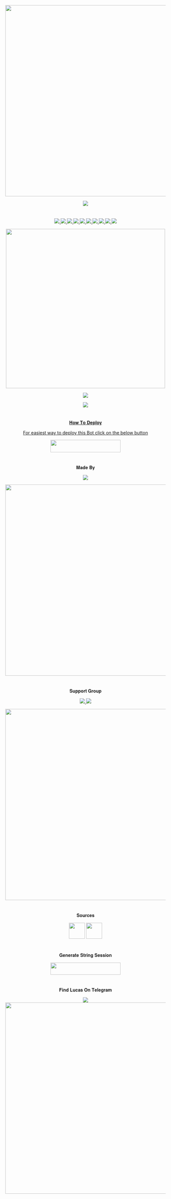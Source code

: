 <p align="center"><a href="https://github.com/BotMasterOfficial/Lucas"><img src="https://img.shields.io/badge/𝐋𝐮𝐜𝐚𝐬-gold?&style=flat-square?&logo=github" width=600px></a></p>
<p align="center"><a href="https://github.com/BotMasterOfficial/Lucas"><img src="https://telegra.ph/file/8db76d7aa4f2aee630167.jpg"></a></p>

#

<p align="center">
<a href="https://github.com/BotMasterOfficial/Lucas/network/members"><img src="https://img.shields.io/github/forks/BotMasterOfficial/Lucas?style=social" />
<img src="https://img.shields.io/github/stars/BotMasterOfficial/Lucas?style=social" />
<img src="https://img.shields.io/github/watchers/BotMasterOfficial/Lucas?style=social" />
<a href="https://github.com/BotMasterOfficial/Lucas"><img src="https://img.shields.io/github/repo-size/BotMasterOfficial/Lucas?style=social&logo=github" />
<a href="https://github.com/BotMasterOfficial/Lucas/commits/mukesh"><img src="https://img.shields.io/github/last-commit/BotMasterOfficial/Lucas?style=social&logo=github" />
<a href="https://github.com/BotMasterOfficial/Lucas/issues"><img src="https://img.shields.io/github/issues/BotMasterOfficial/Lucas?style=social&logo=github" />
<img src="https://img.shields.io/badge/License-GPLv3-blue.svg?style=social&logo=github" />
<a href="https://app.codacy.com/manual/BotMasterOfficial/Marie/dashboard"><img src="https://img.shields.io/codacy/grade/d1726ee34f964a9a9b1ac509c6d90729?color=gold&logo=github&style=social" />
<a href="https://github.com/BotMasterOfficial/Lucas/PRs"><img src="https://img.shields.io/badge/PRs-welcome-brightgreen.svg?style=social&logo=github" />
<img src="https://img.shields.io/badge/Maintained-yes-green.svg?style=social&logo=github" />
</p>

<p align="center"><a href="https://deepsource.io/gh/pokurt/Lucas/?ref=repository-badge"><img src="https://static.deepsource.io/deepsource-badge-light-mini.svg?style=social" width=500px /></a></p>
<p align="center"><img src="https://github-readme-stats.vercel.app/api/pin/?username=BotMasterOfficial&repo=Lucas&theme=dark" /></a></p>
<p align="center"><a href="https://github.com/BotMasterOfficial/Lucas/"><img src="https://badges.frapsoft.com/os/v2/open-source.svg?style=social" />
</p>

#

<p align="center">𝐇𝐨𝐰 𝐓𝐨 𝐃𝐞𝐩𝐥𝐨𝐲</p>
<p align="center">For easiest way to deploy this Bot click on the below button</p>
<p align="center"><a href="https://heroku.com/deploy?template=https://github.com/BotMasterOfficial/Lucas"> <img src="https://img.shields.io/badge/Deploy%20To%20Heroku-black?style=for-the-badge&logo=heroku" width="220" height="38.45"/></a></p>
 
#

<p align="center">𝐌𝐚𝐝𝐞 𝐁𝐲</p>

<p align="center">
    <a href="https://t.me/mkspali"> <img src="https://img.shields.io/badge/Bestest-Master-ff69b4" /> </a>
</p>
<a href="https://t.me/mkspali"><img src="https://img.shields.io/badge/𝕸𝖚𝖐𝖊𝖘𝖍%20𝕾𝖔𝖑𝖆𝖓𝖐𝖎-gold?&style=for-the-badge&logo=telegram" width=600px></a></p>


#

<p align="center">𝐒𝐮𝐩𝐩𝐨𝐫𝐭 𝐆𝐫𝐨𝐮𝐩</p>

<p align="center">
    <a href="https://t.me/BotMasterOfficial"> <img src="https://img.shields.io/badge/Join-Our-green" /> <img src="https://img.shields.io/badge/Support-Group-critical" /> </a>
</p>
<a href="https://t.me/BotMasterOfficial"><img src="https://img.shields.io/badge/Telegram-𝐁𝐨𝐭%20𝐌𝐚𝐬𝐭𝐞𝐫%20𝐎𝐟𝐟𝐢𝐜𝐢𝐚𝐥%20-gold?&style=flat-square?&logo=telegram" width=600px></a></p>


#

<p align="center">𝐒𝐨𝐮𝐫𝐜𝐞𝐬</p>

<p align="center">
    <img src="https://img.shields.io/badge/Python-black" width=50px/>   <img src="https://img.shields.io/badge/Telethn-black" width=50px/>
</p>

#

<p align="center">𝐆𝐞𝐧𝐞𝐫𝐚𝐭𝐞 𝐒𝐭𝐫𝐢𝐧𝐠 𝐒𝐞𝐬𝐬𝐢𝐨𝐧</p>

<p align="center"><a href="https://replit.com/@Aviyu/generatestringsession?v=1"> <img src="https://img.shields.io/badge/String%20Session-black?style=for-the-badge&logo=replit" width="220" height="38.45"/></a></p>
 
#

<p align="center">𝐅𝐢𝐧𝐝 𝐋𝐮𝐜𝐚𝐬 𝐎𝐧 𝐓𝐞𝐥𝐞𝐠𝐫𝐚𝐦</p>

<p align="center">
    <a href="https://t.me/LucasOfficialBot"><img src="https://img.shields.io/badge/Best-Bot-ff69b4" /></a>
    <a href="https://t.me/LucasOfficialBot"><img src="https://img.shields.io/badge/Telegram-𝐋𝐮𝐜𝐚𝐬-gold?&style=flat-square?&logo=telegram" width=600px></a></p>
</p>

#
